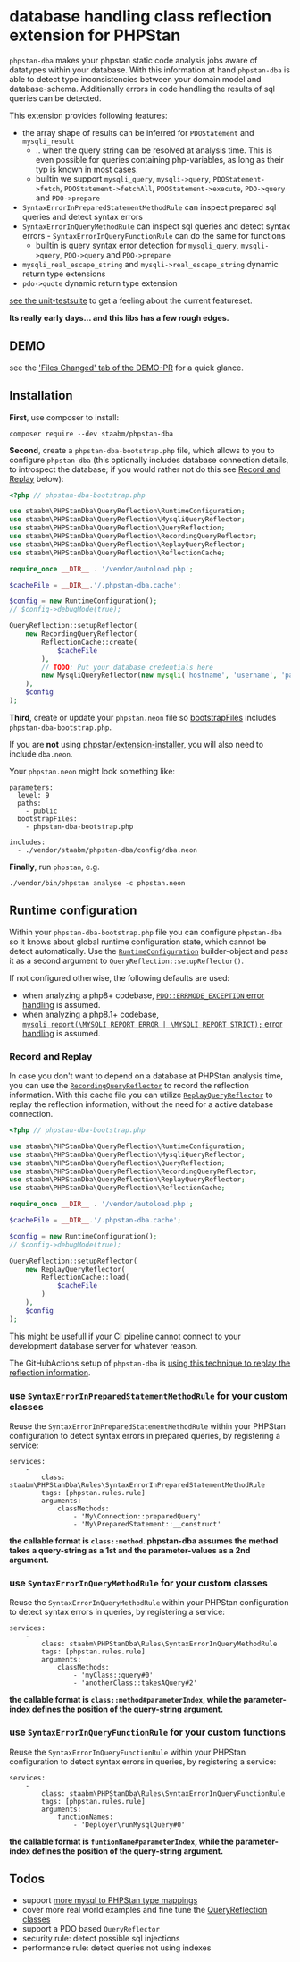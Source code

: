 # database handling class reflection extension for PHPStan

`phpstan-dba` makes your phpstan static code analysis jobs aware of datatypes within your database.
With this information at hand `phpstan-dba` is able to detect type inconsistencies between your domain model and database-schema.
Additionally errors in code handling the results of sql queries can be detected.

This extension provides following features:

* the array shape of results can be inferred for `PDOStatement` and `mysqli_result`
  * .. when the query string can be resolved at analysis time. This is even possible for queries containing php-variables, as long as their typ is known in most cases.
  * builtin we support `mysqli_query`, `mysqli->query`, `PDOStatement->fetch`, `PDOStatement->fetchAll`, `PDOStatement->execute`, `PDO->query` and `PDO->prepare`
* `SyntaxErrorInPreparedStatementMethodRule` can inspect prepared sql queries and detect syntax errors
* `SyntaxErrorInQueryMethodRule` can inspect sql queries and detect syntax errors - `SyntaxErrorInQueryFunctionRule` can do the same for functions
  * builtin is query syntax error detection for `mysqli_query`, `mysqli->query`, `PDO->query` and `PDO->prepare`
* `mysqli_real_escape_string` and `mysqli->real_escape_string` dynamic return type extensions
* `pdo->quote` dynamic return type extension

[see the unit-testsuite](https://github.com/staabm/phpstan-dba/tree/main/tests/data) to get a feeling about the current featureset.

__Its really early days... and this libs has a few rough edges.__

## DEMO

see the ['Files Changed' tab of the DEMO-PR](https://github.com/staabm/phpstan-dba/pull/61/files#diff-98a3c43049f6a0c859c0303037d9773534396533d7890bad187d465d390d634e) for a quick glance.

## Installation

**First**, use composer to install:

```shell
composer require --dev staabm/phpstan-dba
```

**Second**, create a `phpstan-dba-bootstrap.php` file, which allows to you to configure `phpstan-dba` (this optionally includes database connection details, to introspect the database; if you would rather not do this see [Record and Replay](#record-and-replay) below):

```php
<?php // phpstan-dba-bootstrap.php

use staabm\PHPStanDba\QueryReflection\RuntimeConfiguration;
use staabm\PHPStanDba\QueryReflection\MysqliQueryReflector;
use staabm\PHPStanDba\QueryReflection\QueryReflection;
use staabm\PHPStanDba\QueryReflection\RecordingQueryReflector;
use staabm\PHPStanDba\QueryReflection\ReplayQueryReflector;
use staabm\PHPStanDba\QueryReflection\ReflectionCache;

require_once __DIR__ . '/vendor/autoload.php';

$cacheFile = __DIR__.'/.phpstan-dba.cache';

$config = new RuntimeConfiguration();
// $config->debugMode(true);

QueryReflection::setupReflector(
    new RecordingQueryReflector(
        ReflectionCache::create(
            $cacheFile
        ),
        // TODO: Put your database credentials here
        new MysqliQueryReflector(new mysqli('hostname', 'username', 'password', 'database'))
    ),
    $config
);
```

**Third**, create or update your `phpstan.neon` file so [bootstrapFiles](https://phpstan.org/config-reference#bootstrap) includes `phpstan-dba-bootstrap.php`.

If you are **not** using [phpstan/extension-installer](https://github.com/phpstan/extension-installer), you will also need to include `dba.neon`.

Your `phpstan.neon` might look something like:

```neon
parameters:
  level: 9
  paths:
    - public
  bootstrapFiles:
    - phpstan-dba-bootstrap.php

includes:
  - ./vendor/staabm/phpstan-dba/config/dba.neon
```

**Finally**, run `phpstan`, e.g.

```shell
./vendor/bin/phpstan analyse -c phpstan.neon
```

## Runtime configuration

Within your `phpstan-dba-bootstrap.php` file you can configure `phpstan-dba` so it knows about global runtime configuration state, which cannot be detect automatically.
Use the [`RuntimeConfiguration`](https://github.com/staabm/phpstan-dba/tree/main/src/QueryReflection/RuntimeConfiguration.php) builder-object and pass it as a second argument to `QueryReflection::setupReflector()`.

If not configured otherwise, the following defaults are used:
- when analyzing a php8+ codebase, [`PDO::ERRMODE_EXCEPTION` error handling](https://www.php.net/manual/en/pdo.error-handling.php) is assumed.
- when analyzing a php8.1+ codebase, [`mysqli_report(\MYSQLI_REPORT_ERROR | \MYSQLI_REPORT_STRICT);` error handling](https://www.php.net/mysqli_report) is assumed.

### Record and Replay

In case you don't want to depend on a database at PHPStan analysis time, you can use the [`RecordingQueryReflector`](https://github.com/staabm/phpstan-dba/blob/main/src/QueryReflection/RecordingQueryReflector.php) to record the reflection information.
With this cache file you can utilize [`ReplayQueryReflector`](https://github.com/staabm/phpstan-dba/blob/main/src/QueryReflection/ReplayQueryReflector.php) to replay the reflection information, without the need for a active database connection.

```php
<?php // phpstan-dba-bootstrap.php

use staabm\PHPStanDba\QueryReflection\RuntimeConfiguration;
use staabm\PHPStanDba\QueryReflection\MysqliQueryReflector;
use staabm\PHPStanDba\QueryReflection\QueryReflection;
use staabm\PHPStanDba\QueryReflection\RecordingQueryReflector;
use staabm\PHPStanDba\QueryReflection\ReplayQueryReflector;
use staabm\PHPStanDba\QueryReflection\ReflectionCache;

require_once __DIR__ . '/vendor/autoload.php';

$cacheFile = __DIR__.'/.phpstan-dba.cache';

$config = new RuntimeConfiguration();
// $config->debugMode(true);

QueryReflection::setupReflector(
    new ReplayQueryReflector(
        ReflectionCache::load(
            $cacheFile
        )
    ),
    $config
);
```

This might be usefull if your CI pipeline cannot connect to your development database server for whatever reason.

The GitHubActions setup of `phpstan-dba` is [using this technique to replay the reflection information](https://github.com/staabm/phpstan-dba/blob/main/bootstrap.php).

### use `SyntaxErrorInPreparedStatementMethodRule` for your custom classes

Reuse the `SyntaxErrorInPreparedStatementMethodRule` within your PHPStan configuration to detect syntax errors in prepared queries, by registering a service:

```
services:
    -
        class: staabm\PHPStanDba\Rules\SyntaxErrorInPreparedStatementMethodRule
        tags: [phpstan.rules.rule]
        arguments:
            classMethods:
                - 'My\Connection::preparedQuery'
                - 'My\PreparedStatement::__construct'
```

__the callable format is `class::method`. phpstan-dba assumes the method takes a query-string as a 1st and the parameter-values as a 2nd argument.__

### use `SyntaxErrorInQueryMethodRule` for your custom classes

Reuse the `SyntaxErrorInQueryMethodRule` within your PHPStan configuration to detect syntax errors in queries, by registering a service:

```
services:
    -
        class: staabm\PHPStanDba\Rules\SyntaxErrorInQueryMethodRule
        tags: [phpstan.rules.rule]
        arguments:
            classMethods:
                - 'myClass::query#0'
                - 'anotherClass::takesAQuery#2'
```

__the callable format is `class::method#parameterIndex`, while the parameter-index defines the position of the query-string argument.__

### use `SyntaxErrorInQueryFunctionRule` for your custom functions

Reuse the `SyntaxErrorInQueryFunctionRule` within your PHPStan configuration to detect syntax errors in queries, by registering a service:

```
services:
    -
        class: staabm\PHPStanDba\Rules\SyntaxErrorInQueryFunctionRule
        tags: [phpstan.rules.rule]
        arguments:
            functionNames:
                - 'Deployer\runMysqlQuery#0'
```

__the callable format is `funtionName#parameterIndex`, while the parameter-index defines the position of the query-string argument.__

## Todos

- support [more mysql to PHPStan type mappings](https://github.com/staabm/phpstan-dba/blob/b868f40c80afcecd3de408df3801b5a24e220dd8/src/QueryReflection/MysqliQueryReflector.php#L111)
- cover more real world examples and fine tune the [QueryReflection classes](https://github.com/staabm/phpstan-dba/tree/main/src/QueryReflection)
- support a PDO based `QueryReflector`
- security rule: detect possible sql injections
- performance rule: detect queries not using indexes

